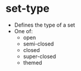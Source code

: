 # set-type
+ Defines the type of a set
+ One of:
    + open
    + semi-closed
    + closed
    + super-closed
    + themed
